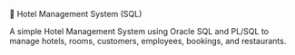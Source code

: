 🏨 Hotel Management System (SQL)

A simple Hotel Management System using Oracle SQL and PL/SQL to manage hotels, rooms, customers, employees, bookings, and restaurants.
